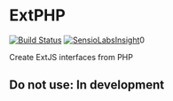 ExtPHP 
===========
[![Build Status](https://travis-ci.org/emielvangoor/extphp.svg?branch=master)](https://travis-ci.org/emielvangoor/extphp)
[![SensioLabsInsight](https://insight.sensiolabs.com/projects/531d0fdc-57b1-4e7e-b5e1-f0f941446332/big.png)](https://insight.sensiolabs.com/projects/531d0fdc-57b1-4e7e-b5e1-f0f941446332)0

Create ExtJS interfaces from PHP

## Do not use: In development
